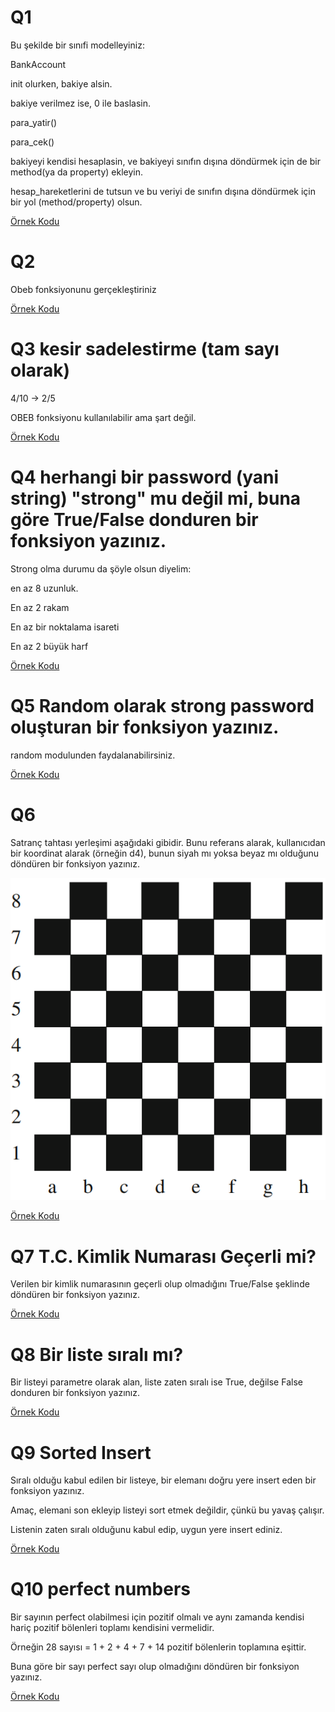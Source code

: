 # Q1
Bu şekilde bir sınıfi modelleyiniz:

BankAccount

   init olurken, bakiye alsin.
   
   bakiye verilmez ise, 0 ile baslasin.
   
   para_yatir()
   
   para_cek()
   
   bakiyeyi kendisi hesaplasin, ve bakiyeyi sınıfın dışına döndürmek için de bir method(ya da property) ekleyin.
   
   hesap_hareketlerini de tutsun ve bu veriyi de sınıfın dışına döndürmek için bir yol (method/property) olsun.


[Örnek Kodu](q1.py)

# Q2
Obeb fonksiyonunu gerçekleştiriniz

[Örnek Kodu](q2.py)

# Q3 kesir sadelestirme (tam sayı olarak)
4/10 -> 2/5

OBEB fonksiyonu kullanılabilir ama şart değil.

[Örnek Kodu](q3.py)

# Q4 herhangi bir password (yani string) "strong" mu değil mi, buna göre True/False donduren bir fonksiyon yazınız.
Strong olma durumu da şöyle olsun diyelim:

en az 8 uzunluk.

En az 2 rakam

En az bir noktalama isareti

En az 2 büyük harf

[Örnek Kodu](q4.py)

# Q5 Random olarak strong password oluşturan bir fonksiyon yazınız.

random modulunden faydalanabilirsiniz.

[Örnek Kodu](q5.py)

# Q6

Satranç tahtası yerleşimi aşağıdaki gibidir. Bunu referans alarak, kullanıcıdan bir koordinat alarak (örneğin d4), bunun siyah mı yoksa beyaz mı olduğunu döndüren bir fonksiyon yazınız.

![Alt text](../img/chessboard.png?raw=true "Title")

[Örnek Kodu](q6.py)

# Q7 T.C. Kimlik Numarası Geçerli mi?

Verilen bir kimlik numarasının geçerli olup olmadığını True/False şeklinde döndüren bir fonksiyon yazınız.

[Örnek Kodu](q7.py)

# Q8 Bir liste sıralı mı?

Bir listeyi parametre olarak alan, liste zaten sıralı ise True, değilse False donduren bir fonksiyon yazınız.

[Örnek Kodu](q8.py)

# Q9 Sorted Insert

Sıralı olduğu kabul edilen bir listeye, bir elemanı doğru yere insert eden bir fonksiyon yazınız.

Amaç, elemani son ekleyip listeyi sort etmek değildir, çünkü bu yavaş çalışır.

Listenin zaten sıralı olduğunu kabul edip, uygun yere insert ediniz.

[Örnek Kodu](q9.py)

# Q10 perfect numbers

Bir sayının perfect olabilmesi için pozitif olmalı ve aynı zamanda kendisi hariç pozitif bölenleri toplamı kendisini vermelidir.

Örneğin 28 sayısı = 1 + 2 + 4 + 7 + 14 pozitif bölenlerin toplamına eşittir.

Buna göre bir sayı perfect sayı olup olmadığını döndüren bir fonksiyon yazınız.

[Örnek Kodu](q10.py)



